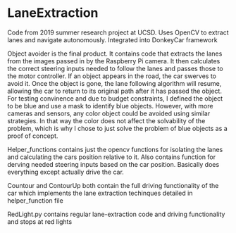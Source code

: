 # LaneExtraction
Code from 2019 summer research project at UCSD. Uses OpenCV to extract lanes and navigate autonomously. Integrated into DonkeyCar framework

Object avoider is the final product. It contains code that extracts the lanes from the images passed in by the Raspberry Pi camera. It then calculates the correct steering inputs needed to follow the lanes and passes those to the motor controller. If an object appears in the road, the car swerves to avoid it. Once the object is gone, the lane following algorithm will resume, allowing the car to return to its original path after it has passed the object. For testing convinence and due to budget constraints, I defined the object to be blue and use a mask to identify blue objects. However, with more cameras and sensors, any color object could be avoided using similar strategies. In that way the color does not affect the solvability of the problem, which is why I chose to just solve the problem of blue objects as a proof of concept.

Helper_functions contains just the opencv functions for isolating the lanes and calculating the cars position relative to it. Also contains function for derving needed steering inputs based on the car position. Basically does everything except actually drive the car.

Countour and ContourUp both contain the full driving functionality of the car which implements the lane extraction techinques detailed in helper_function file

RedLight.py contains regular lane-extraction code and driving functionality and stops at red lights
